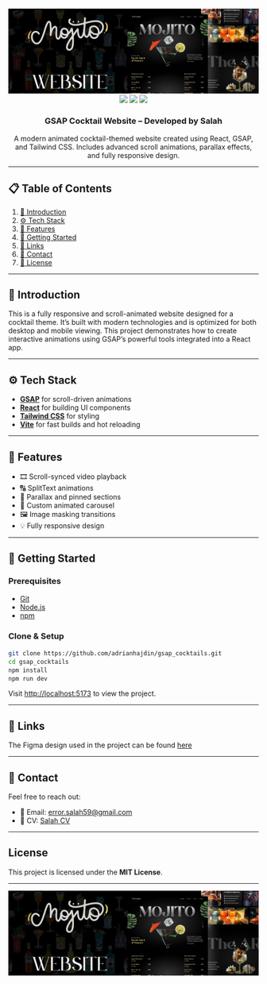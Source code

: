 <div align="center">
  <br />
  <img src="public/images/hero.png" alt="Project Banner" />
  <br />

  <div>
    <img src="https://img.shields.io/badge/-React-blue?style=for-the-badge&logo=react&logoColor=white" />
    <img src="https://img.shields.io/badge/-GSAP-88CE02?style=for-the-badge&logo=greensock&logoColor=white" />
    <img src="https://img.shields.io/badge/-Tailwind_CSS-38B2AC?style=for-the-badge&logo=tailwind-css&logoColor=white" />
  </div>

  <h3 align="center">GSAP Cocktail Website – Developed by Salah</h3>

  <div align="center">
    A modern animated cocktail-themed website created using React, GSAP, and Tailwind CSS. Includes advanced scroll animations, parallax effects, and fully responsive design.
  </div>
</div>

---

## 📋 Table of Contents

1. [🤖 Introduction](#-introduction)
2. [⚙️ Tech Stack](#-tech-stack)
3. [🔋 Features](#-features)
4. [🚀 Getting Started](#-getting-started)
5. [🔗 Links](#-links)
6. [🚀 Contact](#-contact)
7. [📄 License](#license)

---

## 🤖 Introduction

This is a fully responsive and scroll-animated website designed for a cocktail theme. It’s built with modern technologies and is optimized for both desktop and mobile viewing. This project demonstrates how to create interactive animations using GSAP’s powerful tools integrated into a React app.

---

## ⚙️ Tech Stack

- **[GSAP](https://gsap.com/)** for scroll-driven animations  
- **[React](https://react.dev/)** for building UI components  
- **[Tailwind CSS](https://tailwindcss.com/)** for styling  
- **[Vite](https://vitejs.dev/)** for fast builds and hot reloading

---

## 🔋 Features

- 🎞️ Scroll-synced video playback  
- 🔠 SplitText animations  
- 🎢 Parallax and pinned sections  
- 🎠 Custom animated carousel  
- 🖼️ Image masking transitions  
- 💡 Fully responsive design  

---

## 🚀 Getting Started

### Prerequisites

- [Git](https://git-scm.com/)
- [Node.js](https://nodejs.org/en)
- [npm](https://www.npmjs.com/)

### Clone & Setup

```bash
git clone https://github.com/adrianhajdin/gsap_cocktails.git
cd gsap_cocktails
npm install
npm run dev
```

Visit [http://localhost:5173](http://localhost:5173) to view the project.

---

## 🔗 Links

The Figma design used in the project can be found [here](https://www.figma.com/design/kMFzpRJjyB0MQEMuc1dnCO/Untitled?node-id=0-1&t=ck9jZ8QoxlvU1csP-1)

---

## 🚀 Contact

Feel free to reach out:

- 📧 Email: [error.salah59@gmail.com](mailto:error.salah59@gmail.com)  
- 💼 CV: [Salah CV](https://salahcv.site/)

---

## License

This project is licensed under the **MIT License**.

---

<img src="public/images/hero.png" alt="Project Banner" />
